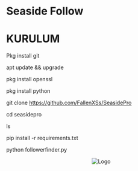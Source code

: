 # Seaside Follow

# KURULUM 
  

Pkg install git 
 

apt update && upgrade
  

pkg install openssl
  

pkg install python
   

git clone https://github.com/FallenXSs/SeasidePro
   
  
  cd seasidepro
   
  ls
   
pip install -r requirements.txt
    
python followerfinder.py


<p style="text-align:center;"><img src="https://r.resimlink.com/hwm27.gif" alt="Logo"></p>
